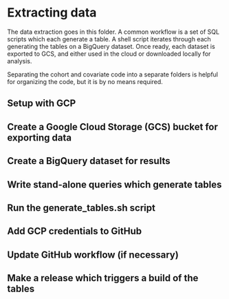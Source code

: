 # Extracting data

The data extraction goes in this folder. A common workflow is a set of SQL scripts which each generate a table. A shell script iterates through each generating the tables on a BigQuery dataset. Once ready, each dataset is exported to GCS, and either used in the cloud or downloaded locally for analysis.

Separating the cohort and covariate code into a separate folders is helpful for organizing the code, but it is by no means required.

## Setup with GCP

## Create a Google Cloud Storage (GCS) bucket for exporting data

## Create a BigQuery dataset for results

## Write stand-alone queries which generate tables

## Run the generate_tables.sh script

## Add GCP credentials to GitHub

## Update GitHub workflow (if necessary)

## Make a release which triggers a build of the tables